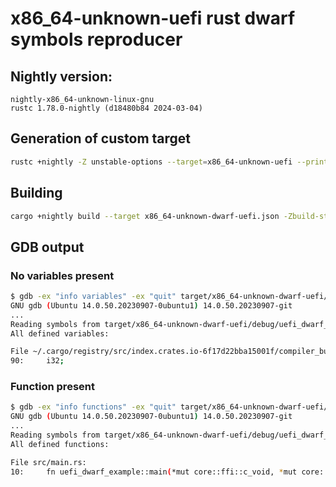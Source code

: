 # x86\_64-unknown-uefi rust dwarf symbols reproducer

## Nightly version:
```
nightly-x86_64-unknown-linux-gnu
rustc 1.78.0-nightly (d18480b84 2024-03-04)
```
## Generation of custom target
```bash
rustc +nightly -Z unstable-options --target=x86_64-unknown-uefi --print target-spec-json > x86_64-unknown-dwarf-uefi.json
```

## Building 
```bash
cargo +nightly build --target x86_64-unknown-dwarf-uefi.json -Zbuild-std=core
```

## GDB output


### No variables present
```bash
$ gdb -ex "info variables" -ex "quit" target/x86_64-unknown-dwarf-uefi/debug/uefi_dwarf_example.efi
GNU gdb (Ubuntu 14.0.50.20230907-0ubuntu1) 14.0.50.20230907-git
...
Reading symbols from target/x86_64-unknown-dwarf-uefi/debug/uefi_dwarf_example.efi...
All defined variables:

File ~/.cargo/registry/src/index.crates.io-6f17d22bba15001f/compiler_builtins-0.1.108/src/x86_64.rs:
90:     i32;

```

### Function present
```bash
$ gdb -ex "info functions" -ex "quit" target/x86_64-unknown-dwarf-uefi/debug/uefi_dwarf_example.efi
GNU gdb (Ubuntu 14.0.50.20230907-0ubuntu1) 14.0.50.20230907-git
...
Reading symbols from target/x86_64-unknown-dwarf-uefi/debug/uefi_dwarf_example.efi...
All defined functions:

File src/main.rs:
10:     fn uefi_dwarf_example::main(*mut core::ffi::c_void, *mut core::ffi::c_void) -> usize;

```
